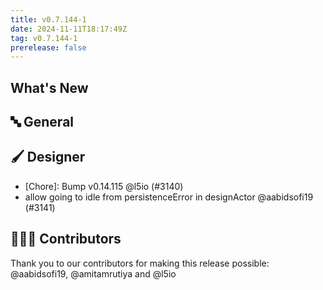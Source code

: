 ```yaml
---
title: v0.7.144-1
date: 2024-11-11T18:17:49Z
tag: v0.7.144-1
prerelease: false
---
```


## What's New
## 🔤 General
## 🖌️ Designer

- [Chore]: Bump v0.14.115 @l5io (#3140)
- allow going to idle from persistenceError in designActor @aabidsofi19 (#3141)

## 👨🏽‍💻 Contributors

Thank you to our contributors for making this release possible:
@aabidsofi19, @amitamrutiya and @l5io
